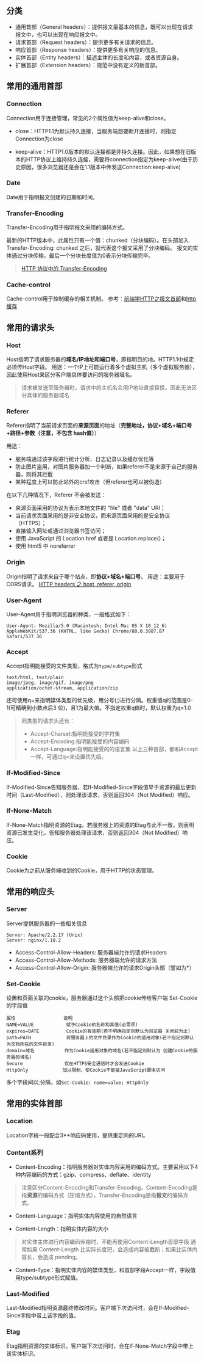 ## 分类
* 通用首部（General headers）：提供报文最基本的信息，既可以出现在请求报文中，也可以出现在响应报文中。
* 请求首部（Request headers）：提供更多有关请求的信息。
* 响应首部（Response headers）：提供更多有关响应的信息。
* 实体首部（Entity headers）：描述主体的长度和内容，或者资源自身。
* 扩展首部（Extension headers）：规范中没有定义的新首部。

## 常用的通用首部
### Connection
Connection用于连接管理，常见的2个属性值为keep-alive和close。

* close：HTTP1.1为默认持久连接，当服务端想要断开连接时，则指定Connection为close

* keep-alive：HTTP1.0版本的默认连接都是非持久连接。因此，如果想在旧版本的HTTP协议上维持持久连接，需要将connection指定为keep-alive(由于历史原因，很多浏览器还是会在1.1版本中传发送Connection:keep-alive)
### Date
Date用于指明报文创建的日期和时间。
### Transfer-Encoding
Transfer-Encoding用于指明报文采用的编码方式。

最新的HTTP版本中，此属性只有一个值：chunked（分块编码）。在头部加入 Transfer-Encoding: chunked 之后，就代表这个报文采用了分块编码。
报文的实体通过分块传输，最后一个分块长度值为0表示分块传输完毕。
> [HTTP 协议中的 Transfer-Encoding](https://imququ.com/post/transfer-encoding-header-in-http.html)
### Cache-control
Cache-control用于控制缓存的相关机制。
参考：[前端学HTTP之报文首部](https://www.cnblogs.com/xiaohuochai/p/6159326.html#anchor3)和[http缓存](./http缓存.md)



## 常用的请求头
### Host
Host指明了请求服务器的**域名/IP地址和端口号**，即指明目的地。HTTP1.1中规定必须传Host字段。
用途：一个IP上可能运行着多个虚拟主机（多个虚拟服务器），因此使用Host来区分客户端具体要访问的服务器域名。
>请求被发送至服务器时，请求中的主机名会用IP地址直接替换，因此无法区分具体的服务器域名
### Referer
Referer指明了当前请求页面的**来源页面**的地址（**完整地址，协议+域名+端口号+路径+参数（注意，不包含 hash值）**）

用途：
* 服务端通过该字段进行统计分析、日志记录以及缓存优化等
* 防止图片盗用，对图片服务器加一个判断，如果referer不是来源于自己的服务器，则将其拦截
* 某种程度上可以防止站外的crsf攻击（但referer也可以被伪造）

在以下几种情况下，Referer 不会被发送：

* 来源页面采用的协议为表示本地文件的 "file" 或者 "data" URI；
* 当前请求页面采用的是非安全协议，而来源页面采用的是安全协议（HTTPS）；
* 直接输入网址或通过浏览器书签访问；
* 使用 JavaScript 的 Location.href 或者是 Location.replace()；
* 使用 html5 中 noreferrer

### Origin
Origin指明了请求来自于哪个站点，即**协议+域名+端口号**。
用途：主要用于CORS请求。
[HTTP headers 之 host, referer, origin](https://juejin.im/post/5d8dd391f265da5b991d4b39)

### User-Agent

User-Agent用于指明浏览器的种类，一般格式如下：
```
User-Agent: Mozilla/5.0 (Macintosh; Intel Mac OS X 10_12_6) AppleWebKit/537.36 (KHTML, like Gecko) Chrome/80.0.3987.87 Safari/537.36
```
### Accept

Accept指明能接受的文件类型，格式为`type/subtype`形式
```
text/html, text/plain
image/jpeg, image/gif, image/png
application/octet-stream, application/zip
```
还可使用q=来指明媒体类型的优先级，用分号(;)进行分隔。权重值q的范围是0-1(可精确到小数点后3 位)，且1为最大值。不指定权重q值时，默认权重为q=1.0
> 同类型的请求头还有：
> * Accept-Charset:指明能接受的字符集
> * Accept-Encoding:指明能接受的内容编码
> * Accept-Language:指明能接受的的语言集
> 以上三种首部，都和Accept一样，可通过q=来设置优先级。

### If-Modified-Since

If-Modified-Since告知服务器，若If-Modified-Since字段值早于资源的最后更新时间（Last-Modified），则处理该请求，否则返回304（Not Modified）响应。
### If-None-Match

If-None-Match指明资源的Etag，若服务器上的资源的Etag与此不一致，则表明资源已发生变化，告知服务器处理该请求，否则返回304（Not Modified）响应。
### Cookie

Cookie为之前从服务端收到的Cookie，用于HTTP的状态管理。


 
## 常用的响应头
### Server
Server提供服务器的一些相关信息
```
Server: Apache/2.2.17 (Unix)
Server: nginx/1.10.2
```

* Access-Control-Allow-Headers: 服务器端允许的请求Headers
* Access-Control-Allow-Methods: 服务器端允许的请求方法
* Access-Control-Allow-Origin: 服务器端允许的请求Origin头部（譬如为*）


### Set-Cookie
设置和页面关联的cookie，服务器通过这个头部把cookie传给客户端
Set-Cookie的字段值
```
属性 　　　　　　　　　　说明
NAME=VALUE 　　　　　　 赋予Cookie的名称和其值(必需项)
expires=DATE    　　　 Cookie的有效期(若不明确指定则默认为浏览器 关闭前为止)
path=PATH 　　　　　　  将服务器上的文件目录作为Cookie的适用对象(若不指定则默认为文档所在的文件目录)
domain=域名 　　　　　　作为Cookie适用对象的域名(若不指定则默认为 创建Cookie的服务器的域名)
Secure 　　　　　　　　 仅在HTTPS安全通信时才会发送Cookie
HttpOnly 　　　　　　　加以限制，使Cookie不能被JavaScript脚本访问
```
多个字段间以;分隔，如`Set-Cookie: name=value; HttpOnly`


## 常用的实体首部
### Location
Location字段一般配合3**响应码使用，提供重定向的URI。
### Content系列
* Content-Encoding：指明服务器对实体内容采用的编码方式。主要采用以下4种内容编码的方式：gzip、compress、deflate、identity
> 注意区分Content-Encoding和Transfer-Encoding，Content-Encoding是指**资源**的编码方式（压缩方式），Transfer-Encoding是指**报文**的编码方式。
* Content-Language：指明实体内容使用的自然语言

* Content-Length：指明实体内容的大小
> 对实体主体进行内容编码传输时，不能再使用Content-Length首部字段
> 通常如果 Content-Length 比实际长度短，会造成内容被截断；如果比实体内容长，会造成 pending。
* Content-Type：指明实体内容的媒体类型，和首部字段Accept一样，字段值用type/subtype形式赋值。

### Last-Modified
Last-Modified指明资源最终修改时间。客户端下次访问时，会在If-Modified-Since字段中带上该字段的值。

### Etag
Etag指明资源的实体标识。客户端下次访问时，会在If-None-Match字段中带上该实体标识。


